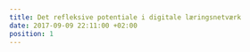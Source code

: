 ```yaml
---
title: Det refleksive potentiale i digitale læringsnetværk
date: 2017-09-09 22:11:00 +02:00
position: 1
---
```


